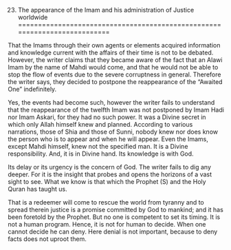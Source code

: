 23. The appearance of the Imam and his administration of Justice worldwide
==========================================================================

That the Imams through their own agents or elements acquired information
and knowledge current with the affairs of their time is not to be
debated. However, the writer claims that they became aware of the fact
that an Alawi Imam by the name of Mahdi would come, and that he would
not be able to stop the flow of events due to the severe corruptness in
general. Therefore the writer says, they decided to postpone the
reappearance of the “Awaited One” indefinitely.

Yes, the events had become such, however the writer fails to understand
that the reappearance of the twelfth Imam was not postponed by Imam Hadi
nor Imam Askari, for they had no such power. It was a Divine secret in
which only Allah himself knew and planned. According to various
narrations, those of Shia and those of Sunni, nobody knew nor does know
the person who is to appear and when he will appear. Even the Imams,
except Mahdi himself, knew not the specified man. It is a Divine
responsibility. And, it is in Divine hand. Its knowledge is with God.

Its delay or its urgency is the concern of God. The writer fails to dig
any deeper. For it is the insight that probes and opens the horizons of
a vast sight to see. What we know is that which the Prophet (S) and the
Holy Quran has taught us.

That is a redeemer will come to rescue the world from tyranny and to
spread therein justice is a promise committed by God to mankind; and it
has been foretold by the Prophet. But no one is competent to set its
timing. It is not a human program. Hence, it is not for human to decide.
When one cannot decide he can deny. Here denial is not important,
because to deny facts does not uproot them.


